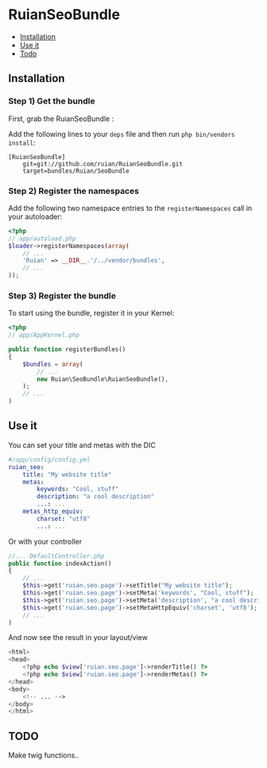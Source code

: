 RuianSeoBundle
===================

* [Installation](#installation)
* [Use it](#use)
* [Todo](#todo)

<a name="installation"></a>

## Installation

### Step 1) Get the bundle

First, grab the RuianSeoBundle :

Add the following lines to your  `deps` file and then run `php bin/vendors
install`:

```
[RuianSeoBundle]
    git=git://github.com/ruian/RuianSeoBundle.git
    target=bundles/Ruian/SeoBundle
```

### Step 2) Register the namespaces

Add the following two namespace entries to the `registerNamespaces` call
in your autoloader:

``` php
<?php
// app/autoload.php
$loader->registerNamespaces(array(
    // ...
    'Ruian' => __DIR__.'/../vendor/bundles',
    // ...
));
```

### Step 3) Register the bundle

To start using the bundle, register it in your Kernel:

``` php
<?php
// app/AppKernel.php

public function registerBundles()
{
    $bundles = array(
        // ...
        new Ruian\SeoBundle\RuianSeoBundle(),
    );
    // ...
)
```

<a name="use"></a>
## Use it

You can set your title and metas with the DIC

``` yaml
#/app/config/config.yml
ruian_seo:
    title: "My website title"
    metas:
        keywords: "Cool, stuff"
        description: "a cool description"
        ...: ...
    metas_http_equiv:
        charset: "utf8"
        ...: ...
```

Or with your controller

``` php
//... DefaultController.php
public function indexAction()
{
    // ...
    $this->get('ruian.seo.page')->setTitle("My website title");
    $this->get('ruian.seo.page')->setMeta('keywords', "Cool, stuff");
    $this->get('ruian.seo.page')->setMeta('description', "a cool description");
    $this->get('ruian.seo.page')->setMetaHttpEquiv('charset', 'utf8');
    // ...
)
```

And now see the result in your layout/view

``` php
<html>
<head>
    <?php echo $view['ruian.seo.page']->renderTitle() ?>
    <?php echo $view['ruian.seo.page']->renderMetas() ?>
</head>
<body>
    <!-- ... -->
</body>
</html>
```



<a name="todo"></a>
## TODO
Make twig functions..